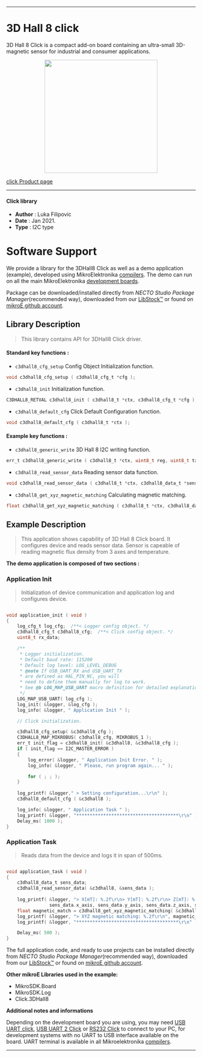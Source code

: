 
---
# 3D Hall 8 click

3D Hall 8 Click is a compact add-on board containing an ultra-small 3D-magnetic sensor for industrial and consumer applications.

<p align="center">
  <img src="https://download.mikroe.com/images/click_for_ide/3d_hall_8_click.png" height=300px>
</p>

[click Product page](https://www.mikroe.com/3d-hall-8-click)

---


#### Click library

- **Author**        : Luka Filipovic
- **Date**          : Jan 2021.
- **Type**          : I2C type


# Software Support

We provide a library for the 3DHall8 Click
as well as a demo application (example), developed using MikroElektronika
[compilers](https://www.mikroe.com/necto-studio).
The demo can run on all the main MikroElektronika [development boards](https://www.mikroe.com/development-boards).

Package can be downloaded/installed directly from *NECTO Studio Package Manager*(recommended way), downloaded from our [LibStock&trade;](https://libstock.mikroe.com) or found on [mikroE github account](https://github.com/MikroElektronika/mikrosdk_click_v2/tree/master/clicks).

## Library Description

> This library contains API for 3DHall8 Click driver.

#### Standard key functions :

- `c3dhall8_cfg_setup` Config Object Initialization function.
```c
void c3dhall8_cfg_setup ( c3dhall8_cfg_t *cfg );
```

- `c3dhall8_init` Initialization function.
```c
C3DHALL8_RETVAL c3dhall8_init ( c3dhall8_t *ctx, c3dhall8_cfg_t *cfg );
```

- `c3dhall8_default_cfg` Click Default Configuration function.
```c
void c3dhall8_default_cfg ( c3dhall8_t *ctx );
```

#### Example key functions :

- `c3dhall8_generic_write` 3D Hall 8 I2C writing function.
```c
err_t c3dhall8_generic_write ( c3dhall8_t *ctx, uint8_t reg, uint8_t tx_buf )
```

- `c3dhall8_read_sensor_data` Reading sensor data function.
```c
void c3dhall8_read_sensor_data ( c3dhall8_t *ctx, c3dhall8_data_t *sensor_data );
```

- `c3dhall8_get_xyz_magnetic_matching` Calculating magnetic matching.
```c
float c3dhall8_get_xyz_magnetic_matching ( c3dhall8_t *ctx, c3dhall8_data_t sensor_data );
```

## Example Description

> This application shows capability of 3D Hall 8 Click board. 
It configures device and reads sensor data. Sensor is capeable 
of reading magnetic flux density from 3 axes and temperature.

**The demo application is composed of two sections :**

### Application Init

> Initialization of device communication and application log and configures device.

```c

void application_init ( void ) 
{
    log_cfg_t log_cfg;  /**< Logger config object. */
    c3dhall8_cfg_t c3dhall8_cfg;  /**< Click config object. */
    uint8_t rx_data;

    /** 
     * Logger initialization.
     * Default baud rate: 115200
     * Default log level: LOG_LEVEL_DEBUG
     * @note If USB_UART_RX and USB_UART_TX 
     * are defined as HAL_PIN_NC, you will 
     * need to define them manually for log to work. 
     * See @b LOG_MAP_USB_UART macro definition for detailed explanation.
     */
    LOG_MAP_USB_UART( log_cfg );
    log_init( &logger, &log_cfg );
    log_info( &logger, " Application Init " );

    // Click initialization.

    c3dhall8_cfg_setup( &c3dhall8_cfg );
    C3DHALL8_MAP_MIKROBUS( c3dhall8_cfg, MIKROBUS_1 );
    err_t init_flag = c3dhall8_init( &c3dhall8, &c3dhall8_cfg );
    if ( init_flag == I2C_MASTER_ERROR ) 
    {
        log_error( &logger, " Application Init Error. " );
        log_info( &logger, " Please, run program again... " );

        for ( ; ; );
    }
    
    log_printf( &logger," > Setting configuration...\r\n" );
    c3dhall8_default_cfg ( &c3dhall8 ); 

    log_info( &logger, " Application Task " );
    log_printf( &logger, "**************************************\r\n" );
    Delay_ms( 1000 );
}

```

### Application Task

> Reads data from the device and logs it in span of 500ms.

```c

void application_task ( void ) 
{
    c3dhall8_data_t sens_data;
    c3dhall8_read_sensor_data( &c3dhall8, &sens_data );
    
    log_printf( &logger, "> X[mT]: %.2f\r\n> Y[mT]: %.2f\r\n> Z[mT]: %.2f \r\n> Temperature[C]: %.2f\r\n", 
                sens_data.x_axis, sens_data.y_axis, sens_data.z_axis, sens_data.temperature );
    float magnetic_match = c3dhall8_get_xyz_magnetic_matching( &c3dhall8, sens_data );
    log_printf( &logger, "> XYZ magnetic matching: %.2f\r\n", magnetic_match );
    log_printf( &logger, "**************************************\r\n" );

    Delay_ms( 500 );
}

```

The full application code, and ready to use projects can be installed directly from *NECTO Studio Package Manager*(recommended way), downloaded from our [LibStock&trade;](https://libstock.mikroe.com) or found on [mikroE github account](https://github.com/MikroElektronika/mikrosdk_click_v2/tree/master/clicks).

**Other mikroE Libraries used in the example:**

- MikroSDK.Board
- MikroSDK.Log
- Click.3DHall8

**Additional notes and informations**

Depending on the development board you are using, you may need
[USB UART click](https://www.mikroe.com/usb-uart-click),
[USB UART 2 Click](https://www.mikroe.com/usb-uart-2-click) or
[RS232 Click](https://www.mikroe.com/rs232-click) to connect to your PC, for
development systems with no UART to USB interface available on the board. UART
terminal is available in all Mikroelektronika
[compilers](https://shop.mikroe.com/compilers).

---
